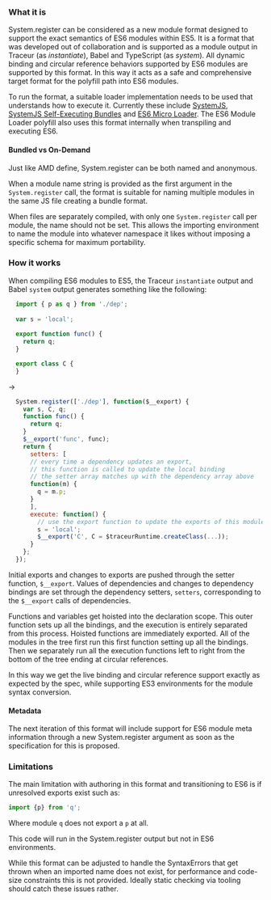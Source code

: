 ### What it is

System.register can be considered as a new module format designed to support the exact semantics of ES6 modules within ES5. 
It is a format that was developed out of collaboration and is supported as a module output in Traceur (as _instantiate_), 
Babel and TypeScript (as _system_). All dynamic binding and circular reference behaviors supported by ES6 modules are supported 
by this format. In this way it acts as a safe and comprehensive target format for the polyfill path into ES6 modules.

To run the format, a suitable loader implementation needs to be used that understands how to execute it. Currently these include 
[SystemJS](https://github.com/systemjs/systemjs), [SystemJS Self-Executing Bundles](https://github.com/systemjs/builder#sfx-bundles) 
and [ES6 Micro Loader](https://github.com/caridy/es6-micro-loader). The ES6 Module Loader polyfill also uses this format 
internally when transpiling and executing ES6.

#### Bundled vs On-Demand

Just like AMD define, System.register can be both named and anonymous.

When a module name string is provided as the first argument in the `System.register` call, the format is suitable for 
naming multiple modules in the same JS file creating a bundle format.

When files are separately compiled, with only one `System.register` call per module, the name should not be set. 
This allows the importing environment to name the module into whatever namespace it likes without imposing a specific 
schema for maximum portability.

### How it works

When compiling ES6 modules to ES5, the Traceur `instantiate` output and Babel `system` output generates something like the following:

```javascript
  import { p as q } from './dep';
 
  var s = 'local';
  
  export function func() {
    return q;
  }

  export class C {
  }
```

->

```javascript
  System.register(['./dep'], function($__export) {
    var s, C, q;
    function func() {
      return q;
    }
    $__export('func', func);
    return {
      setters: [
      // every time a dependency updates an export, 
      // this function is called to update the local binding
      // the setter array matches up with the dependency array above
      function(m) {
        q = m.p;
      }
      ],
      execute: function() {
        // use the export function to update the exports of this module
        s = 'local';
        $__export('C', C = $traceurRuntime.createClass(...));
      }
    };
  });
```

Initial exports and changes to exports are pushed through the setter function, `$__export`. Values of dependencies and 
changes to dependency bindings are set through the dependency setters, `setters`, corresponding to the `$__export` calls of dependencies.

Functions and variables get hoisted into the declaration scope. This outer function sets up all the bindings, 
and the execution is entirely separated from this process. Hoisted functions are immediately exported. 
All of the modules in the tree first run this first function setting up all the bindings. 
Then we separately run all the execution functions left to right from the bottom of the tree ending at circular references.

In this way we get the live binding and circular reference support exactly as expected by the spec, 
while supporting ES3 environments for the module syntax conversion.

#### Metadata

The next iteration of this format will include support for ES6 module meta information through a new 
System.register argument as soon as the specification for this is proposed.

### Limitations

The main limitation with authoring in this format and transitioning to ES6 is if unresolved exports exist such as:

```javascript
import {p} from 'q';
```

Where module `q` does not export a `p` at all.

This code will run in the System.register output but not in ES6 environments.

While this format can be adjusted to handle the SyntaxErrors that get thrown when an imported name does not exist, for performance and code-size constraints this is not provided. Ideally static checking via tooling should catch these issues rather.